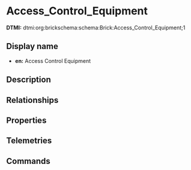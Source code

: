 # Access_Control_Equipment
**DTMI:** dtmi:org:brickschema:schema:Brick:Access_Control_Equipment;1
## Display name
- **en:** Access Control Equipment
## Description
## Relationships
## Properties
## Telemetries
## Commands
